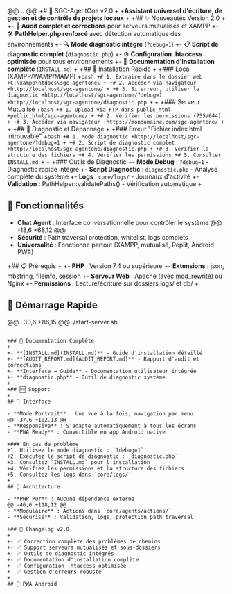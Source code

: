 @@ .. @@
+# 🚀 SGC-AgentOne v2.0
+
+**Assistant universel d'écriture, de gestion et de contrôle de projets locaux**
+
+## ✨ Nouveautés Version 2.0
+
+- 🔧 **Audit complet et corrections** pour serveurs mutualisés et XAMPP
+- 🛠️ **PathHelper.php renforcé** avec détection automatique des environnements
+- 🔍 **Mode diagnostic intégré** (`?debug=1`)
+- 📋 **Script de diagnostic complet** (`diagnostic.php`)
+- ⚙️ **Configuration .htaccess optimisée** pour tous environnements
+- 📖 **Documentation d'installation complète** (`INSTALL.md`)
+
+## 🚀 Installation Rapide
+
+### Local (XAMPP/WAMP/MAMP)
+```bash
+# 1. Extraire dans le dossier web
+C:\xampp\htdocs\sgc-agentone\
+
+# 2. Accéder via navigateur
+http://localhost/sgc-agentone/
+
+# 3. Si erreur, utiliser le diagnostic
+http://localhost/sgc-agentone/?debug=1
+http://localhost/sgc-agentone/diagnostic.php
+```
+
+### Serveur Mutualisé
+```bash
+# 1. Upload via FTP dans public_html
+public_html/sgc-agentone/
+
+# 2. Vérifier les permissions (755/644)
+
+# 3. Accéder via navigateur
+https://mondomaine.com/sgc-agentone/
+```
+
+## 🔧 Diagnostic et Dépannage
+
+### Erreur "Fichier index.html introuvable"
+```bash
+# 1. Mode diagnostic
+http://localhost/sgc-agentone/?debug=1
+
+# 2. Script de diagnostic complet
+http://localhost/sgc-agentone/diagnostic.php
+
+# 3. Vérifier la structure des fichiers
+# 4. Vérifier les permissions
+# 5. Consulter INSTALL.md
+```
+
+### Outils de Diagnostic
+- **Mode Debug** : `?debug=1` - Diagnostic rapide intégré
+- **Script Diagnostic** : `diagnostic.php` - Analyse complète du système
+- **Logs** : `core/logs/` - Journaux d'activité
+- **Validation** : PathHelper::validatePaths() - Vérification automatique
+
 ## 🎯 Fonctionnalités
 
 - **Chat Agent** : Interface conversationnelle pour contrôler le système
@@ -18,6 +68,12 @@
 - **Sécurité** : Path traversal protection, whitelist, logs complets
 - **Universalité** : Fonctionne partout (XAMPP, mutualisé, Replit, Android PWA)
 
+## 📋 Prérequis
+
+- **PHP** : Version 7.4 ou supérieure
+- **Extensions** : json, mbstring, fileinfo, session
+- **Serveur Web** : Apache (avec mod_rewrite) ou Nginx
+- **Permissions** : Lecture/écriture sur dossiers logs/ et db/
+
 ## 🚀 Démarrage Rapide
 
@@ -30,6 +86,15 @@
 ./start-server.sh
 ```
 
+## 📖 Documentation Complète
+
+- **[INSTALL.md](INSTALL.md)** - Guide d'installation détaillé
+- **[AUDIT_REPORT.md](AUDIT_REPORT.md)** - Rapport d'audit et corrections
+- **Interface → Guide** - Documentation utilisateur intégrée
+- **diagnostic.php** - Outil de diagnostic système
+
+## 🆘 Support
+
 ## 🎨 Interface
 
 - **Mode Portrait** : Une vue à la fois, navigation par menu
@@ -37,6 +102,13 @@
 - **Responsive** : S'adapte automatiquement à tous les écrans
 - **PWA Ready** : Convertible en app Android native
 
+### En cas de problème
+1. Utilisez le mode diagnostic : `?debug=1`
+2. Exécutez le script de diagnostic : `diagnostic.php`
+3. Consultez `INSTALL.md` pour l'installation
+4. Vérifiez les permissions et la structure des fichiers
+5. Consultez les logs dans `core/logs/`
+
 ## 🔧 Architecture
 
 - **PHP Pur** : Aucune dépendance externe
@@ -46,6 +118,12 @@
 - **Modulaire** : Actions dans `core/agents/actions/`
 - **Sécurisé** : Validation, logs, protection path traversal
 
+## 🔄 Changelog v2.0
+
+- ✅ Correction complète des problèmes de chemins
+- ✅ Support serveurs mutualisés et sous-dossiers
+- ✅ Outils de diagnostic intégrés
+- ✅ Documentation d'installation complète
+- ✅ Configuration .htaccess optimisée
+- ✅ Gestion d'erreurs robuste
+
 ## 📱 PWA Android